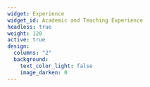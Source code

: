 ```yaml
---
widget: Experience
widget_id: Academic and Teaching Experience
headless: true
weight: 120
active: true
design:
  columns: "2"
  background:
    text_color_light: false
    image_darken: 0
---
```

